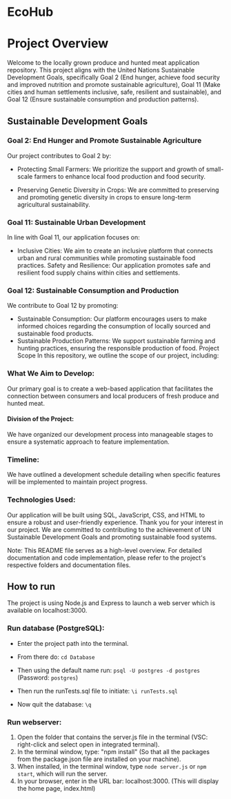 # EcoHub
# Project Overview
Welcome to the locally grown produce and hunted meat application repository. This project aligns with the United Nations Sustainable Development Goals, specifically Goal 2 (End hunger, achieve food security and improved nutrition and promote sustainable agriculture), Goal 11 (Make cities and human settlements inclusive, safe, resilient and sustainable), and Goal 12 (Ensure sustainable consumption and production patterns).

## Sustainable Development Goals
### Goal 2: End Hunger and Promote Sustainable Agriculture
Our project contributes to Goal 2 by:

* Protecting Small Farmers:
  We prioritize the support and growth of small-scale farmers to enhance local food production and food security.

* Preserving Genetic Diversity in Crops:
  We are committed to preserving and promoting genetic diversity in crops to ensure long-term agricultural sustainability.

### Goal 11: Sustainable Urban Development
In line with Goal 11, our application focuses on:

* Inclusive Cities:
We aim to create an inclusive platform that connects urban and rural communities while promoting sustainable food practices.
Safety and Resilience: Our application promotes safe and resilient food supply chains within cities and settlements.

### Goal 12: Sustainable Consumption and Production
We contribute to Goal 12 by promoting:

* Sustainable Consumption: Our platform encourages users to make informed choices regarding the consumption of locally sourced and sustainable food products.
* Sustainable Production Patterns: We support sustainable farming and hunting practices, ensuring the responsible production of food.
Project Scope
In this repository, we outline the scope of our project, including:

### What We Aim to Develop: 
Our primary goal is to create a web-based application that facilitates the connection between consumers and local producers of fresh produce and hunted meat.
#### Division of the Project: 
We have organized our development process into manageable stages to ensure a systematic approach to feature implementation.
### Timeline: 
We have outlined a development schedule detailing when specific features will be implemented to maintain project progress.
### Technologies Used: 
Our application will be built using SQL, JavaScript, CSS, and HTML to ensure a robust and user-friendly experience.
Thank you for your interest in our project. We are committed to contributing to the achievement of UN Sustainable Development Goals and promoting sustainable food systems.

Note: This README file serves as a high-level overview. For detailed documentation and code implementation, please refer to the project's respective folders and documentation files.

## How to run
The project is using Node.js and Express to launch a web server which is available on localhost:3000.

### Run database (PostgreSQL):
* Enter the project path into the terminal.

* From there do:
    ``` cd Database ```

* Then using the default name run:
    ```psql -U postgres -d postgres``` (Password: ``` postgres ```)

* Then run the runTests.sql file to initiate:
    ``` \i runTests.sql ```
* Now quit the database:
  ``` \q ```

### Run webserver:
1. Open the folder that contains the server.js file in the terminal (VSC: right-click and select open in integrated terminal).
2. In the terminal window, type: "npm install" (So that all the packages from the package.json file are installed on your machine).
3. When installed, in the terminal window, type ``` node server.js ``` or ```npm start```, which will run the server.
4. In your browser, enter in the URL bar: localhost:3000. (This will display the home page, index.html)
